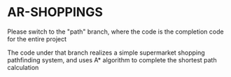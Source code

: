 # AR-SHOPPINGS
Please switch to the "path" branch, where the code is the completion code for the entire project

The code under that branch realizes a simple supermarket shopping pathfinding system, and uses A* algorithm to complete the shortest path calculation
